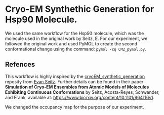 # Cryo-EM Synthethic Generation for Hsp90 Molecule.
We used the same workflow for the Hsp90 molecule, which was the molecule used in the original work by Seitz, E. For our experiment, we followed the original work and used PyMOL to create the second conformational change using the command: `pymol -cq CM2_pymol.py`.


## Refences
This workflow is highly inspired by the [cryoEM_synthetic_generation](https://github.com/evanseitz/cryoEM_synthetic_generation) reposity from [Evan Seitz](https://github.com/evanseitz). Further details can be found in their paper **Simulation of Cryo-EM Ensembles from Atomic Models of Molecules Exhibiting Continuous Conformations** by Seitz, Acosta-Reyes, Schwander, and Frank, available at:  https://www.biorxiv.org/content/10.1101/864116v1.

We changed the occupancy map for the purpose of our experiment. 